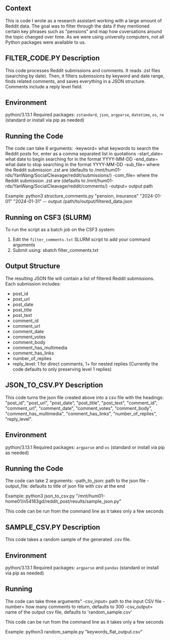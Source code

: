 Context
----------
This is code I wrote as a research assistant working with a large amount of Reddit data. The goal was to filter through the data if they mentioned certain key phrases such as "pensions" and map how coversations around the topic changed over time. As we were using university computers, not all Python packages were available to us.

FILTER_CODE.PY Description
----------
This code processes Reddit submissions and comments. It reads .zst files (searching by date). Then, it filters submissions by keyword and date range, finds related comments, and saves everything in a JSON structure. Comments include a reply level field.

Environment
----------
python/3.13.1
Required packages: `zstandard`, `json`, `argparse`, `datetime`, `os`, `re` (standard or install via pip as needed)

Running the Code
----------
The code can take 6 arguments:
-keyword= what keywords to search the Reddit posts for, enter as a comma separated list in quotations
-start_date= what date to begin searching for in the format YYYY-MM-DD
-end_date= what date to stop searching in the format YYYY-MM-DD
-sub_file= where the Reddit submission .zst are (defaults to /mnt/hum01-rds/YanWang/SocialCleavage/reddit/submissions/)
-com_file= where the Reddit submission .zst are (defaults to /mnt/hum01-rds/YanWang/SocialCleavage/reddit/comments/)
-output= output path

Example:
python3 structure_comments.py "pension, insurance" "2024-01-01" "2024-01-31" -- output /path/to/output/filtered_data.json

Running on CSF3 (SLURM)
------------------------
To run the script as a batch job on the CSF3 system:

1. Edit the `filter_comments.txt` SLURM script to add your command arguments
2. Submit using: sbatch filter_comments.txt

Output Structure
----------------
The resulting JSON file will contain a list of filtered Reddit submissions. Each submission includes:
- post_id
- post_url
- post_date
- post_title
- post_text
- comment_id
- comment_url
- comment_date
- comment_votes
- comment_body
- comment_has_multimedia
- comment_has_links
- number_of_replies
- reply_level: 1 for direct comments, 1+ for nested replies (Currently the code defaults to only preserving level 1 replies)

JSON_TO_CSV.PY Description
----------

This code turns the json file created above into a csv file with the headings: "post_id", "post_url", "post_date", "post_title", "post_text", "comment_id", "comment_url", "comment_date", "comment_votes", "comment_body", "comment_has_multimedia", "comment_has_links", "number_of_replies", "reply_level". 

Environment
----------
python/3.13.1
Required packages: `argparse` and `os` (standard or install via pip as needed)

Running the Code
----------
The code can take 2 arguments:
-path_to_json: path to the json file
-output_file: defaults to title of json file with csv at the end

Example:
python3 json_to_csv.py "/mnt/hum01-home01/n54183gd/reddit_post/results/sample_json.py"

This code can be run from the command line as it takes only a few seconds

SAMPLE_CSV.PY Description
----------

This code takes a random sample of the generated .csv file. 

Environment
----------
python/3.13.1
Required packages: `argparse` and `pandas` (standard or install via pip as needed)


Running 
-------
The code can take three arguments"
-csv_input= path to the input CSV file
-number= how many comments to return, defaults to 300 
-csv_output= name of the output csv file, defaults to 'random_sample.csv'

This code can be run from the command line as it takes only a few seconds

Example:
python3 random_sample.py "keywords_flat_output.csv"
